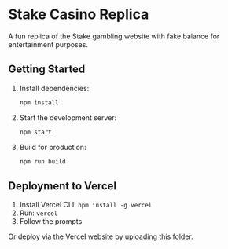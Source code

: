 # Stake Casino Replica

A fun replica of the Stake gambling website with fake balance for entertainment purposes.

## Getting Started

1. Install dependencies:
   ```bash
   npm install
   ```

2. Start the development server:
   ```bash
   npm start
   ```

3. Build for production:
   ```bash
   npm run build
   ```

## Deployment to Vercel

1. Install Vercel CLI: `npm install -g vercel`
2. Run: `vercel`
3. Follow the prompts

Or deploy via the Vercel website by uploading this folder.
